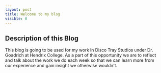 ```yaml
---
layout: post
title: Welcome to my blog
visible: 0
---
```

## Description of this Blog
This blog is going to be used for my work in Disco Tray Studios under Dr. Goadrich at Hendrix College. As a part of this opportunity we are to reflect and talk about the work we do each week so that we can learn more from our experience and gain insight we otherwise wouldn't.
